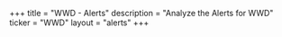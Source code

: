 +++
title = "WWD - Alerts"
description = "Analyze the Alerts for WWD"
ticker = "WWD"
layout = "alerts"
+++


